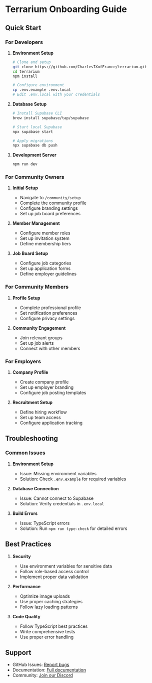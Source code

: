 # Terrarium Onboarding Guide

## Quick Start

### For Developers

1. **Environment Setup**

   ```bash
   # Clone and setup
   git clone https://github.com/CharlesIXofFrance/terrarium.git
   cd terrarium
   npm install

   # Configure environment
   cp .env.example .env.local
   # Edit .env.local with your credentials
   ```

2. **Database Setup**

   ```bash
   # Install Supabase CLI
   brew install supabase/tap/supabase

   # Start local Supabase
   npx supabase start

   # Apply migrations
   npx supabase db push
   ```

3. **Development Server**
   ```bash
   npm run dev
   ```

### For Community Owners

1. **Initial Setup**

   - Navigate to `/community/setup`
   - Complete the community profile
   - Configure branding settings
   - Set up job board preferences

2. **Member Management**

   - Configure member roles
   - Set up invitation system
   - Define membership tiers

3. **Job Board Setup**
   - Configure job categories
   - Set up application forms
   - Define employer guidelines

### For Community Members

1. **Profile Setup**

   - Complete professional profile
   - Set notification preferences
   - Configure privacy settings

2. **Community Engagement**
   - Join relevant groups
   - Set up job alerts
   - Connect with other members

### For Employers

1. **Company Profile**

   - Create company profile
   - Set up employer branding
   - Configure job posting templates

2. **Recruitment Setup**
   - Define hiring workflow
   - Set up team access
   - Configure application tracking

## Troubleshooting

### Common Issues

1. **Environment Setup**

   - Issue: Missing environment variables
   - Solution: Check `.env.example` for required variables

2. **Database Connection**

   - Issue: Cannot connect to Supabase
   - Solution: Verify credentials in `.env.local`

3. **Build Errors**
   - Issue: TypeScript errors
   - Solution: Run `npm run type-check` for detailed errors

## Best Practices

1. **Security**

   - Use environment variables for sensitive data
   - Follow role-based access control
   - Implement proper data validation

2. **Performance**

   - Optimize image uploads
   - Use proper caching strategies
   - Follow lazy loading patterns

3. **Code Quality**
   - Follow TypeScript best practices
   - Write comprehensive tests
   - Use proper error handling

## Support

- GitHub Issues: [Report bugs](https://github.com/CharlesIXofFrance/terrarium/issues)
- Documentation: [Full documentation](./docs)
- Community: [Join our Discord](#)
